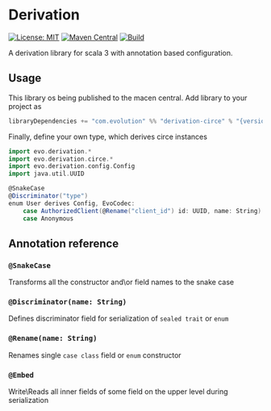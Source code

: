 # Derivation

 [![License: MIT](https://img.shields.io/badge/License-MIT-yellow.svg)](https://opensource.org/licenses/MIT)
 [![Maven Central](https://maven-badges.herokuapp.com/maven-central/com.evolution/derivation-core_3/badge.svg)](https://maven-badges.herokuapp.com/maven-central/com.evolution/derivation-core_3)
 [![Build](https://github.com/evolution-gaming/derivation/actions/workflows/scala.yml/badge.svg)](https://github.com/evolution-gaming/derivation/actions/workflows/scala.yml)

A derivation library for scala 3 with annotation based configuration.

## Usage

This library os being published to the macen central. Add library to your project as

```sbt
libraryDependencies += "com.evolution" %% "derivation-circe" % "{version}"
```

Finally, define your own type, which derives circe instances


```scala
import evo.derivation.*
import evo.derivation.circe.*
import evo.derivation.config.Config
import java.util.UUID

@SnakeCase
@Discriminator("type")
enum User derives Config, EvoCodec:
    case AuthorizedClient(@Rename("client_id") id: UUID, name: String)
    case Anonymous
```


## Annotation reference

### `@SnakeCase`
 Transforms all the constructor and\or field names to the snake case

### `@Discriminator(name: String)`
 Defines discriminator field for serialization of `sealed trait` or `enum`

### `@Rename(name: String)`

 Renames single `case class` field or `enum` constructor

### `@Embed`
Write\Reads all inner fields of some field on the upper level during serialization


